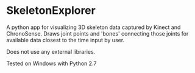 # SkeletonExplorer

A python app for visualizing 3D skeleton data captured by Kinect and ChronoSense.
Draws joint points and 'bones' connecting those joints for available data closest to the time input by user.

Does not use any external libraries.

Tested on Windows with Python 2.7